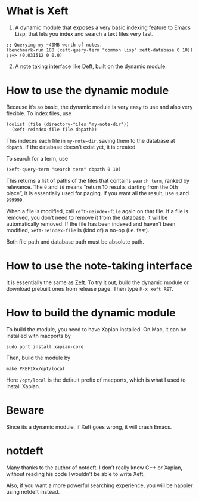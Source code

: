 # What is Xeft

1. A dynamic module that exposes a very basic indexing feature to
   Emacs Lisp, that lets you index and search a text files very fast.

```emacs-lisp
;; Querying my ~40MB worth of notes.
(benchmark-run 100 (xeft-query-term "common lisp" xeft-database 0 10))
;;=> (0.031512 0 0.0)
```

2. A note taking interface like Deft, built on the dynamic module.

# How to use the dynamic module

Because it’s so basic, the dynamic module is very easy to use and
also very flexible. To index files, use

```emacs-lisp
(dolist (file (directory-files "my-note-dir"))
  (xeft-reindex-file file dbpath))
```

This indexes each file in `my-note-dir`, saving them to the database
at `dbpath`. If the database doesn’t exist yet, it is created.

To search for a term, use

```emacs-lisp
(xeft-query-term "search term" dbpath 0 10)
```

This returns a list of paths of the files that contains `search term`,
ranked by relevance. The `0` and `10` means “return 10 results
starting from the 0th place”, it is essentially used for paging. If
you want all the result, use `0` and `999999`.

When a file is modified, call `xeft-reindex-file` again on that file.
If a file is removed, you don’t need to remove it from the database,
it will be automatically removed. If the file has been indexed and
haven’t been modified, `xeft-reindex-file` is (kind of) a no-op (i.e.
fast).

Both file path and database path must be absolute path.

# How to use the note-taking interface

It is essentially the same as [Zeft](https://github.com/casouri/zeft).
To try it out, build the dynamic module or download prebuilt ones from
release page. Then type `M-x xeft RET`.

# How to build the dynamic module

To build the module, you need to have Xapian installed. On Mac, it can
be installed with macports by

```shell
sudo port install xapian-core
```

Then, build the module by

```shell
make PREFIX=/opt/local
```

Here `/opt/local` is the default prefix of macports, which is what I
used to install Xapian.

# Beware

Since its a dynamic module, if Xeft goes wrong, it will crash Emacs.

# notdeft

Many thanks to the author of notdeft. I don’t really know C++ or
Xapian, without reading his code I wouldn’t be able to write Xeft.

Also, if you want a more powerful searching experience, you will be
happier using notdeft instead.
